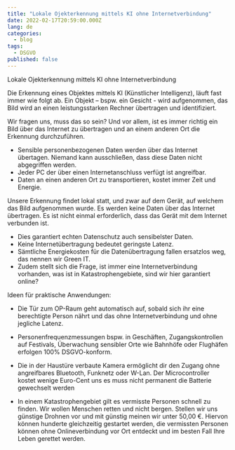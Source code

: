 ```yaml
---
title: "Lokale Ojekterkennung mittels KI ohne Internetverbindung"
date: 2022-02-17T20:59:00.000Z
lang: de
categories:
  - blog
tags:
  - DSGVO
published: false
---
```


Lokale Ojekterkennung mittels KI ohne Internetverbindung


Die Erkennung eines Objektes mittels KI (Künstlicher Intelligenz), läuft fast immer wie folgt ab. Ein Objekt – bspw. ein Gesicht - wird aufgenommen, das Bild wird an einen leistungsstarken Rechner übertragen und identifiziert. 

Wir fragen uns, muss das so sein? Und vor allem, ist es immer richtig ein Bild über das Internet zu übertragen und an einem anderen Ort die Erkennung durchzuführen.

-	Sensible personenbezogenen Daten werden über das Internet übertagen. Niemand kann ausschließen, dass diese Daten nicht abgegriffen werden.
-	Jeder PC der über einen Internetanschluss verfügt ist angreifbar.
-	Daten an einen anderen Ort zu transportieren, kostet immer Zeit und Energie.


Unsere Erkennung findet lokal statt, und zwar auf dem Gerät, auf welchem das Bild aufgenommen wurde. Es werden keine Daten über das Internet übertragen. Es ist nicht einmal erforderlich, dass das Gerät mit dem Internet verbunden ist. 

-	Dies garantiert echten Datenschutz auch sensibelster Daten. 
-	Keine Internetübertragung bedeutet geringste Latenz.
-	Sämtliche Energiekosten für die Datenübertragung fallen ersatzlos weg, das nennen wir Green IT.
-	Zudem stellt sich die Frage, ist immer eine Internetverbindung vorhanden, was ist in Katastrophengebiete, sind wir hier garantiert online?


Ideen für praktische Anwendungen:
- Die Tür zum OP-Raum geht automatisch auf, sobald sich ihr eine berechtigte Person nährt und das ohne Internetverbindung und ohne jegliche Latenz.

- Personenfrequenzmessungen bspw. in Geschäften, Zugangskontrollen auf Festivals, Überwachung sensibler Orte wie Bahnhöfe oder Flughäfen erfolgen 100% DSGVO-konform.

- Die in der Haustüre verbaute Kamera ermöglicht dir den Zugang ohne angreifbares Bluetooth, Funknetz oder W-Lan. Der Microcontroller kostet wenige Euro-Cent uns es muss nicht permanent die Batterie gewechselt werden 

- In einem Katastrophengebiet gilt es vermisste Personen schnell zu finden. Wir wollen Menschen retten und nicht bergen. Stellen wir uns günstige Drohnen vor und mit günstig meinen wir unter 50,00 €. Hiervon können hunderte gleichzeitig gestartet werden, die vermissten Personen können ohne Onlineverbindung vor Ort entdeckt und im besten Fall Ihre Leben gerettet werden. 
